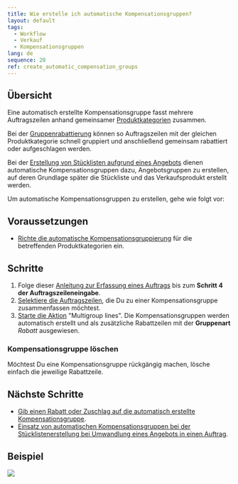 ```yaml
---
title: Wie erstelle ich automatische Kompensationsgruppen?
layout: default
tags:
  - Workflow
  - Verkauf
  - Kompensationsgruppen
lang: de
sequence: 20
ref: create_automatic_compensation_groups
---
```


## Übersicht
Eine automatisch erstellte Kompensationsgruppe fasst mehrere Auftragszeilen anhand gemeinsamer [Produktkategorien](NeueProduktkategorie) zusammen.

Bei der [Gruppenrabattierung](Auftragszeilengruppenrabatt) können so Auftragszeilen mit der gleichen Produktkategorie schnell gruppiert und anschließend gemeinsam rabattiert oder aufgeschlagen werden.

Bei der [Erstellung von Stücklisten aufgrund eines Angebots](Stueckliste_bei_Auftragsgenerierung) dienen automatische Kompensationsgruppen dazu, Angebotsgruppen zu erstellen, auf deren Grundlage später die Stückliste und das Verkaufsprodukt erstellt werden.

Um automatische Kompensationsgruppen zu erstellen, gehe wie folgt vor:

## Voraussetzungen
- [Richte die automatische Kompensationsgruppierung](Automatische_Kompensationsgruppen_konfig) für die betreffenden Produktkategorien ein.

## Schritte
1. Folge dieser [Anleitung zur Erfassung eines Auftrags](Auftrag_erfassen) bis zum **Schritt 4 der Auftragszeileneingabe**.
1. [Selektiere die Auftragszeilen](AuswahlBelege), die Du zu einer Kompensationsgruppe zusammenfassen möchtest.
1. [Starte die Aktion](AktionStarten) "Multigroup lines". Die Kompensationsgruppen werden automatisch erstellt und als zusätzliche Rabattzeilen mit der **Gruppenart** *Rabatt* ausgewiesen.

### Kompensationsgruppe löschen
Möchtest Du eine Kompensationsgruppe rückgängig machen, lösche einfach die jeweilige Rabattzeile.

## Nächste Schritte
- [Gib einen Rabatt oder Zuschlag auf die automatisch erstellte Kompensationsgruppe](Auftragszeilengruppenrabatt).
- [Einsatz von automatischen Kompensationsgruppen bei der Stücklistenerstellung bei Umwandlung eines Angebots in einen Auftrag](Stueckliste_bei_Auftragsgenerierung).

## Beispiel
![](assets/Automatische_Gruppenrabatte.gif)
